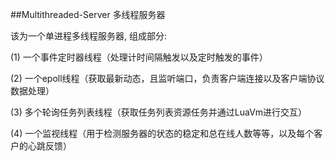 ##Multithreaded-Server
多线程服务器

该为一个单进程多线程服务器, 组成部分:

(1) 一个事件定时器线程（处理计时间隔触发以及定时触发的事件）

(2) 一个epoll线程（获取最新动态，且监听端口，负责客户端连接以及客户端协议数据处理）

(3) 多个轮询任务列表线程（获取任务列表资源任务并通过LuaVm进行交互）

(4) 一个监视线程（用于检测服务器的状态的稳定和总在线人数等等，以及每个客户的心跳反馈）
